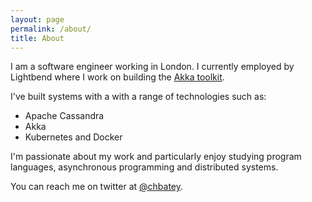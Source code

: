 ```yaml
---
layout: page
permalink: /about/
title: About
---
```


I am a software engineer working in London. I currently employed 
by Lightbend where I work on building the [Akka toolkit](https://akka.io/).

I've built systems with a with a range of technologies such as:

* Apache Cassandra
* Akka
* Kubernetes and Docker

I'm passionate about my work and particularly enjoy studying program languages, 
asynchronous programming and distributed systems.

You can reach me on twitter at [@chbatey](https://twitter.com/chbatey).
